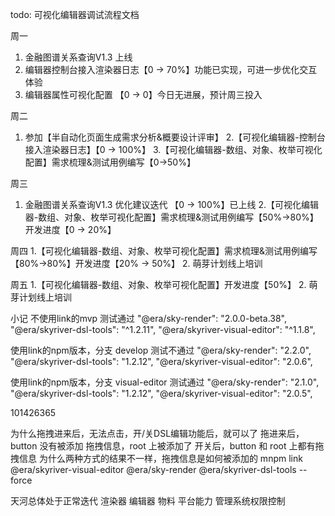 todo: 
  可视化编辑器调试流程文档

周一
  1. 金融图谱关系查询V1.3 上线
  2. 编辑器控制台接入渲染器日志【0 -> 70%】功能已实现，可进一步优化交互体验
  3. 编辑器属性可视化配置 【0 -> 0】今日无进展，预计周三投入

周二
  1. 参加【半自动化页面生成需求分析&概要设计评审】
  2.【可视化编辑器-控制台接入渲染器日志】【0 -> 100%】
  3.【可视化编辑器-数组、对象、枚举可视化配置】需求梳理&测试用例编写【0->50%】

周三
  1. 金融图谱关系查询V1.3 优化建议迭代 【0 -> 100%】已上线
  2.【可视化编辑器-数组、对象、枚举可视化配置】需求梳理&测试用例编写【50%->80%】开发进度【0 -> 20%】
    
周四
  1.【可视化编辑器-数组、对象、枚举可视化配置】需求梳理&测试用例编写【80%->80%】开发进度【20% -> 50%】
  2. 萌芽计划线上培训

周五
  1.【可视化编辑器-数组、对象、枚举可视化配置】开发进度【50%】
  2. 萌芽计划线上培训
  
小记
  不使用link的mvp 测试通过
    "@era/sky-render": "2.0.0-beta.38",
    "@era/skyriver-dsl-tools": "^1.2.11",
    "@era/skyriver-visual-editor": "^1.1.8",

  使用link的npm版本，分支 develop 测试不通过
    "@era/sky-render": "2.2.0",
    "@era/skyriver-dsl-tools": "1.2.12",
    "@era/skyriver-visual-editor": "2.0.6",

  使用link的npm版本，分支 visual-editor 测试通过
    "@era/sky-render": "2.1.0",
    "@era/skyriver-dsl-tools": "1.2.12",
    "@era/skyriver-visual-editor": "2.0.5",

  101426365


  为什么拖拽进来后，无法点击，开/关DSL编辑功能后，就可以了
    拖进来后，button 没有被添加 拖拽信息，root 上被添加了
    开关后，button 和 root 上都有拖拽信息
  为什么两种方式的结果不一样，拖拽信息是如何被添加的
    mnpm link @era/skyriver-visual-editor @era/sky-render @era/skyriver-dsl-tools --force

  
  天河总体处于正常迭代
    渲染器
    编辑器
    物料
    平台能力
      管理系统权限控制